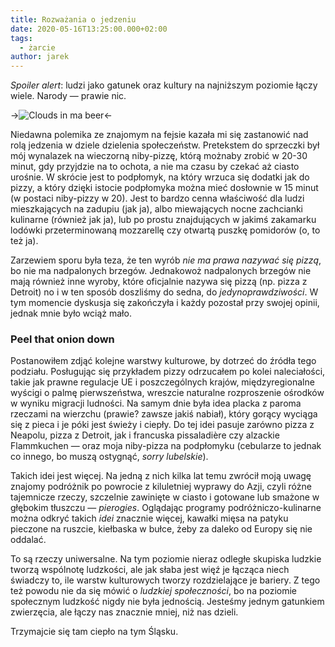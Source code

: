 ```yaml
---
title: Rozważania o jedzeniu
date: 2020-05-16T13:25:00.000+02:00
tags:
  - żarcie
author: jarek
---
```


*Spoiler alert*: ludzi jako gatunek oraz kultury na najniższym poziomie łączy wiele. Narody &mdash; prawie nic.

<!-- more -->

->![Clouds in ma beer](https://i.imgur.com/I9AcfQWh.jpg)<-

Niedawna polemika ze znajomym na fejsie kazała mi się zastanowić nad rolą jedzenia w dziele dzielenia społeczeństw. Pretekstem do sprzeczki był mój wynalazek na wieczorną niby-pizzę, którą możnaby zrobić w 20-30 minut, gdy przyjdzie na to ochota, a nie ma czasu by czekać aż ciasto urośnie. W skrócie jest to podpłomyk, na który wrzuca się dodatki jak do pizzy, a który dzięki istocie podpłomyka można mieć dosłownie w 15 minut (w postaci niby-pizzy w 20). Jest to bardzo cenna właściwość dla ludzi mieszkających na zadupiu (jak ja), albo miewających nocne zachcianki kulinarne (również jak ja), lub po prostu znajdujących w jakimś zakamarku lodówki przeterminowaną mozzarellę czy otwartą puszkę pomidorów (o, to też ja).

Zarzewiem sporu była teza, że ten wyrób *nie ma prawa nazywać się pizzą*, bo nie ma nadpalonych brzegów. Jednakowoż nadpalonych brzegów nie mają również inne wyroby, które oficjalnie nazywa się pizzą (np. pizza z Detroit) no i w ten sposób doszliśmy do sedna, do *jedynoprawdziwości*. W tym momencie dyskusja się zakończyła i każdy pozostał przy swojej opinii, jednak mnie było wciąż mało.

### Peel that onion down

Postanowiłem zdjąć kolejne warstwy kulturowe, by dotrzeć do źródła tego podziału. Posługując się przykładem pizzy odrzucałem po kolei naleciałości, takie jak prawne regulacje UE i poszczególnych krajów, międzyregionalne wyścigi o palmę pierwszeństwa, wreszcie naturalne rozproszenie ośrodków w wyniku migracji ludności. Na samym dnie była idea placka z paroma rzeczami na wierzchu (prawie? zawsze jakiś nabiał), który gorący wyciąga się z pieca i je póki jest świeży i ciepły. Do tej idei pasuje zarówno pizza z Neapolu, pizza z Detroit, jak i francuska pissaladière czy alzackie Flammkuchen &mdash; oraz moja niby-pizza na podpłomyku (cebularze to jednak co innego, bo muszą ostygnąć, *sorry lubelskie*).

Takich idei jest więcej. Na jedną z nich kilka lat temu zwrócił moją uwagę znajomy podróżnik po powrocie z kiluletniej wyprawy do Azji, czyli różne tajemnicze rzeczy, szczelnie zawinięte w ciasto i gotowane lub smażone w głębokim tłuszczu &mdash; *pierogies*. Oglądając programy podróżniczo-kulinarne można odkryć takich *idei* znacznie więcej, kawałki mięsa na patyku pieczone na ruszcie, kiełbaska w bułce, żeby za daleko od Europy się nie oddalać.

To są rzeczy uniwersalne. Na tym poziomie nieraz odległe skupiska ludzkie tworzą wspólnotę ludzkości, ale jak słaba jest więź je łącząca niech świadczy to, ile warstw kulturowych tworzy rozdzielające je bariery. Z tego też powodu nie da się mówić o *ludzkiej społeczności*, bo na poziomie społecznym ludzkość nigdy nie była jednością. Jesteśmy jednym gatunkiem zwierzęcia, ale łączy nas znacznie mniej, niż nas dzieli.

Trzymajcie się tam ciepło na tym Śląsku.
